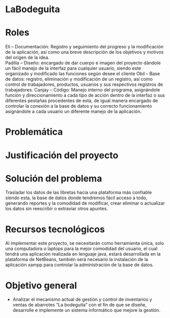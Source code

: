# LaBodeguita
# Roles
Eli – Documentación: Registro y seguimiento del progreso y la modificación de la aplicación, así como una breve descripción de los objetivos y motivos del origen de la idea.<br>
Padilla – Diseño: encargado de dar cuerpo e imagen del proyecto dándole un fácil manejo de la interfaz para cualquier usuario, siendo este organizado y modificado las funciones según desee el cliente
Obil – Base de datos: registro, eliminación y modificación de un registro, así como control de trabajadores, productos, usuarios y sus respectivos registros de trabajadores.
Canjay – Código: Manejo interno del programa, asignándole función y direccionamiento a cada tipo de acción dentro de la interfaz o sus diferentes pestañas procedentes de esta, de igual manera encargado de controlar la conexión a la base de datos y su correcto funcionamiento asignándole a cada usuario un diferente manejo de la aplicación.
# Problemática
# Justificación del proyecto
# Solución del problema
Trasladar los datos de las libretas hacia una plataforma más confiable siendo esta, la base de datos donde tendremos fácil acceso a todo, generando reportes y la comodidad de modificar, crear eliminar o actualizar los datos sin reescribir o extraviar otros apuntes. 
# Recursos tecnológicos
Al implementar este proyecto, se necesitarán como herramienta única, solo una computadora o laptops para la mejor comodidad del usuario, el cual tendrá una aplicación realizada en lenguaje java, estará desarrollada en la plataforma de NetBeans, también será necesario la instalación de la aplicación xampp para controlar la administración de la base de datos. 
# Objetivo general
<ul>
<li>Analizar el mecanismo actual de gestión y control de inventarios y ventas de abarrotes “La bodeguita” con el fin de que se diseñe, desarrolle e implemente un sistema informático que mejore la gestión.</li>
</ul>
